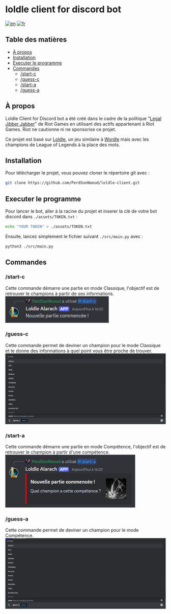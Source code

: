 # loldle client for discord bot
[![en](https://img.shields.io/badge/lang-en-red.svg)](README.md)
[![fr](https://img.shields.io/badge/lang-fr-blue.svg)](README.fr.md)

## Table des matières
- [À propos](#à-propos)
- [Installation](#installation)
- [Executer le programme](#executer-le-programme)
- [Commandes](#commandes)
  - [/start-c](#start-c)
  - [/guess-c](#guess-c)
  - [/start-a](#start-a)
  - [/guess-a](#guess-a)

## À propos
Loldle Client for Discord bot a été créé dans le cadre de la politique "[Legal Jibber Jabber](https://www.riotgames.com/en/legal)" de Riot Games en utilisant des actifs appartenant à Riot Games.
Riot ne cautionne ni ne sponsorise ce projet.

Ce projet est basé sur [Loldle](https://loldle.net), un jeu similaire à [Wordle](https://fr.wikipedia.org/wiki/Wordle) mais avec les champions de League of Legends à la place des mots.


## Installation
Pour télécharger le projet, vous pouvez cloner le répertoire git avec :
```bash
git clone https://github.com/PerdSonNoeud/loldle-client.git
```


## Executer le programme
Pour lancer le bot, aller à la racine du projet et inserer la clé de votre bot discord dans `./assets/TOKEN.txt` :
```bash
echo "YOUR TOKEN" > ./assets/TOKEN.txt
```

Ensuite, lancez simplement le fichier suivant `./src/main.py` avec :
```bash
python3 ./src/main.py
```


## Commandes
### /start-c
Cette commande démarre une partie en mode Classique, l'objectif est de retrouver le champions à partir de ses informations. \
![start-c](assets/images/start-c.webp)

### /guess-c
Cette commande permet de deviner un champion pour le mode Classique et te donne des informations à quel point vous être proche de trouver. \
![guess-c](assets/images/guess-c.webp)

### /start-a
Cette commande démarre une partie en mode Compétence, l'objectif est de retrouver le champion à partir d'une compétence. \
![start-a](assets/images/start-a.webp)

### /guess-a
Cette commande permet de deviner un champion pour le mode Compétence. \
![guess-a](assets/images/guess-a.webp)


